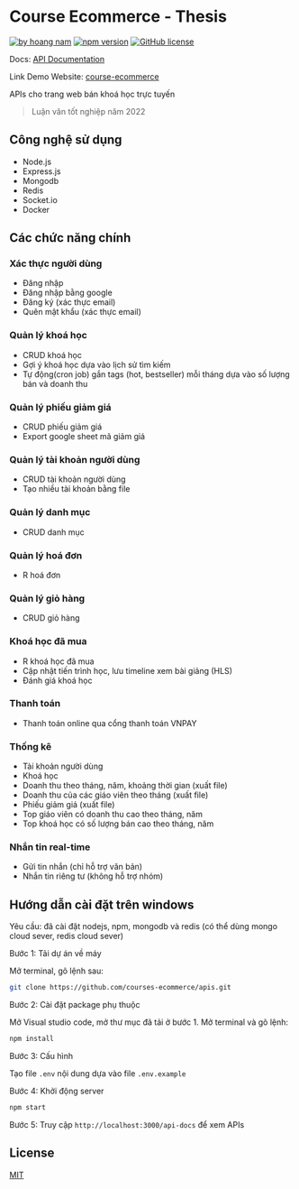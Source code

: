 # Course Ecommerce - Thesis

[![by hoang nam](https://img.shields.io/badge/By-Hoang%20Nam-green)](https://github.com/pmhnam)
[![npm version](https://img.shields.io/badge/npm-v8.5.5-blue)](https://github.com/courses-ecommerce/apis)
[![GitHub license](https://img.shields.io/badge/license-MIT-c9f)](https://github.com/courses-ecommerce/apis)

Docs: [API Documentation](https://courses-ecommerce-apis.onrender.com/api-docs)

Link Demo Website: [course-ecommerce](https://www.course-ecommerce.tk/)

APIs cho trang web bán khoá học trực tuyến

> Luận văn tốt nghiệp năm 2022

## Công nghệ sử dụng

- Node.js
- Express.js
- Mongodb
- Redis
- Socket.io
- Docker

## Các chức năng chính

### Xác thực người dùng

- Đăng nhập
- Đăng nhập bằng google
- Đăng ký (xác thực email)
- Quên mật khẩu (xác thực email)

### Quản lý khoá học

- CRUD khoá học
- Gợi ý khoá học dựa vào lịch sử tìm kiếm
- Tự động(cron job) gắn tags (hot, bestseller) mỗi tháng dựa vào số lượng bán và doanh thu

### Quản lý phiếu giảm giá

- CRUD phiếu giảm giá
- Export google sheet mã giảm giá

### Quản lý tài khoản người dùng

- CRUD tài khoản người dùng
- Tạo nhiều tài khoản bằng file

### Quản lý danh mục

- CRUD danh mục

### Quản lý hoá đơn

- R hoá đơn

### Quản lý giỏ hàng

- CRUD giỏ hàng

### Khoá học đã mua

- R khoá học đã mua
- Cập nhật tiến trình học, lưu timeline xem bài giảng (HLS)
- Đánh giá khoá học

### Thanh toán

- Thanh toán online qua cổng thanh toán VNPAY

### Thống kê

- Tài khoản người dùng
- Khoá học
- Doanh thu theo tháng, năm, khoảng thời gian (xuất file)
- Doanh thu của các giáo viên theo tháng (xuất file)
- Phiếu giảm giá (xuất file)
- Top giáo viên có doanh thu cao theo tháng, năm
- Top khoá học có số lượng bán cao theo tháng, năm

### Nhắn tin real-time

- Gửi tin nhắn (chỉ hỗ trợ văn bản)
- Nhắn tin riêng tư (không hỗ trợ nhóm)

## Hướng dẫn cài đặt trên windows

Yêu cầu: đã cài đặt nodejs, npm, mongodb và redis (có thể dùng mongo cloud sever, redis cloud sever)

Bước 1: Tải dự án về máy

Mở terminal, gõ lệnh sau:

```bash
git clone https://github.com/courses-ecommerce/apis.git
```

Bước 2: Cài đặt package phụ thuộc

Mở Visual studio code, mở thư mục đã tải ở bước 1. Mở terminal và gõ lệnh:

```bash
npm install
```

Bước 3: Cấu hình

Tạo file `.env` nội dung dựa vào file `.env.example`

Bước 4: Khởi động server

```bash
npm start
```

Bước 5: Truy cập `http://localhost:3000/api-docs` để xem APIs

## License

[MIT](https://choosealicense.com/licenses/mit/)
